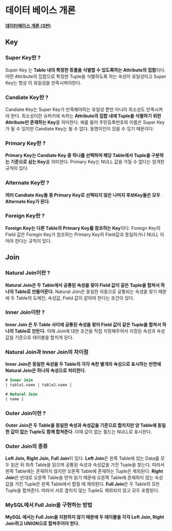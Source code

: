 # 데이터 베이스 개론

<a href = 'https://www.google.co.kr/books/edition/%EB%8D%B0%EC%9D%B4%ED%84%B0%EB%B2%A0%EC%9D%B4%EC%8A%A4_%EA%B0%9C%EB%A1%A0_3%ED%8C%90/jTJaEAAAQBAJ?hl=ko&gbpv=0'>**데이터베이스 개론 (3판)**</a>

## Key
### Super Key란 ?
 Super Key 는 **Table 내의 특정한 튜플을 식별할 수 있도록하는 Attribute의 집합**이다. 어떤 Attribute의 집합으로 특정한 Tuple을 식별하도록 하는 속성이 유일성이고 Super Key는 항상 이 유일성을 만족시켜야한다. 
    
### Candiate Key란 ?
Candiate Key는 Super Key가 만족해야하는 유일성 뿐만 아니라 최소성도 만족시켜야 한다. 최소성이란 슈퍼키에 속하는 **Attribute의 집합 내에 Tuple을 식별하기 위한 Attribute만 존재하는 Key**를 의미한다. 예를 들어 주민등록번호와 이름은 Super Key가 될 수 있지만 Candiate Key는 될 수 없다. 동명이인이 있을 수 있기 때문이다.
    
### Primary Key란 ?
**Primary Key는 Candiate Key 중 하나를 선택하여 해당 Table에서 Tuple을 구분하는 기준으로 삼는 Key**를 의미한다. Primary Key는 NULL 값을 가질 수 없다는 엄격한 규칙이 있다.
  
### Alternate Key란 ?
**여러 Candiate Key들 중 Primary Key로 선택되지 않은 나머지 후보Key들은 모두 Alternate Key가 된다.**
   
### Foreign Key란 ?
**Foreign Key는 다른 Table의 Primary Key를 참조하는 Key**이다. Foreign Key의 Field 값은 Foregin Key가 참조하는 Primary Key의 Field값과 동일하거나 NULL 이어야 한다는 규칙이 있다. 

## Join

### Natural Join이란 ?
**Natural Join은 두 Table에서 공통된 속성을 찾아 Field 값이 같은 Tuple을 합쳐서 하나의 Table로 만들어준다.** Natural Join은 동일한 자동으로 공통되는 속성을 찾기 때문에 두 Table의 도메인, 속성값, Field 값이 같아야 한다는 조건이 있다.
    
### Inner Join이란 ?
**Inner Join 은 두 Table 사이에 공통된 속성을 찾아 Field 값이 같은 Tuple을 합쳐서 하나의 Table로 만든다.** 이때 Join에 대한 조건을 직접 지정해주어서 지정된 속성과 속성값을 기준으로 테이블을 합치게 된다. 
   
### Natural Join과 Inner Join의 차이점
**Inner Join은 동일한 속성을 두 Table의 각각 속한 별개의 속성으로 표시하는 반면에 Natural Join은 하나의 속성으로 처리한다.**
  
```sql
# Inner Join
| table1.name | table2.name |

# Natural Join
| name |
```

### Outer Join이란 ?
**Outer Join은 두 Table을 동일한 속성과 속성값을 기준으로 합치지만 양 Table에 동일한 값이 없는 Tuple도 함께 합쳐준다**. 이때 값이 없는 필드는 NULL로 표시한다.
   
### Outer Join의 종류
**Left Join, Right Join, Full Join**이 있다.
**Left Join**은 왼쪽 Table에 있는 Data를 모두 읽은 뒤 좌측 Table을 읽으며 공통된 속성과 속성값을 가진 Tuple을 찾는다. 따라서 왼쪽 Table에는 존재하지 않지만 오른쪽 Table에 존재하는 Tuple은 제외된다.
**Right Join**은 반대로 오른쪽 Table을 먼저 읽기 때문에 오른쪽 Table에 존재하지 않는 속성값을 가진 Tuple은 왼쪽 Table에서 합칠 때 제외된다. 
**Full Join**은 두 Table의 모든 Tuple을 합쳐준다. 따라서 서로 겹치지 않는 Tuple도 제외되지 않고 모두 포함된다.
  
### MySQL에서 Full Join을 구현하는 방법
**MySQL 에서는 Full Join을 지원하지 않기 때문에 두 테이블을 각각 Left Join, Right Join하고 UNION으로 합쳐주어야 한다.**